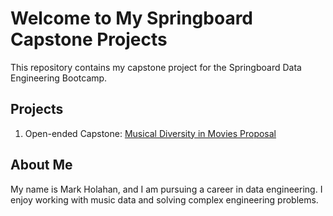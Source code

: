 # Welcome to My Springboard Capstone Projects

This repository contains my capstone project for the Springboard Data Engineering Bootcamp.

## Projects

1. Open-ended Capstone: [Musical Diversity in Movies Proposal](./Musical_Diversity_in_Movies_Proposal.md)

## About Me

My name is Mark Holahan, and I am pursuing a career in data engineering. I enjoy working with music data and solving complex engineering problems.

